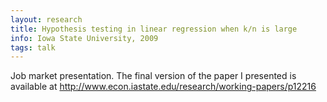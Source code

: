 ```yaml
---
layout: research
title: Hypothesis testing in linear regression when k/n is large
info: Iowa State University, 2009
tags: talk
---
```

Job market presentation.  The final version of the paper I presented is available at
<http://www.econ.iastate.edu/research/working-papers/p12216>

